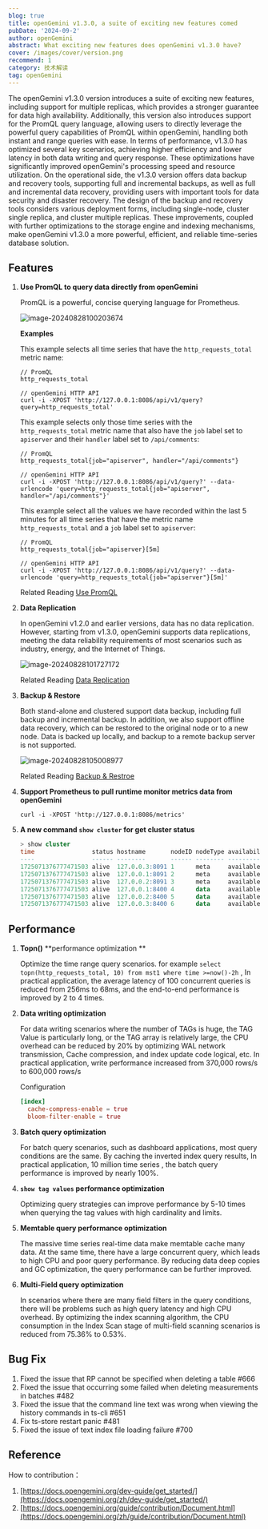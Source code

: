 ```yaml
---
blog: true
title: openGemini v1.3.0, a suite of exciting new features comed 
pubDate: '2024-09-2'
author: openGemini
abstract: What exciting new features does openGemini v1.3.0 have?
cover: /images/cover/version.png
recommend: 1
category: 技术解读
tag: openGemini
---
```


The openGemini v1.3.0 version introduces a suite of exciting new features, including support for multiple replicas, which provides a stronger guarantee for data high availability. Additionally, this version also introduces support for the PromQL query language, allowing users to directly leverage the powerful query capabilities of PromQL within openGemini, handling both instant and range queries with ease. In terms of performance, v1.3.0 has optimized several key scenarios, achieving higher efficiency and lower latency in both data writing and query response. These optimizations have significantly improved openGemini's processing speed and resource utilization. On the operational side, the v1.3.0 version offers data backup and recovery tools, supporting full and incremental backups, as well as full and incremental data recovery, providing users with important tools for data security and disaster recovery. The design of the backup and recovery tools considers various deployment forms, including single-node, cluster single replica, and cluster multiple replicas. These improvements, coupled with further optimizations to the storage engine and indexing mechanisms, make openGemini v1.3.0 a more powerful, efficient, and reliable time-series database solution. 

## Features  

1. **Use PromQL to query data directly from openGemini**

   PromQL is a powerful, concise querying language for Prometheus. 

   ![image-20240828100203674](/images/docs_img/image-20240828100203674.png)

   **Examples**

   This example selects all time series that have the `http_requests_total` metric name:

   ```shell
   // PromQL
   http_requests_total
   
   // openGemini HTTP API
   curl -i -XPOST 'http://127.0.0.1:8086/api/v1/query?query=http_requests_total'
   ```

   This example selects only those time series with the `http_requests_total` metric name that also have the `job` label set to `apiserver` and their `handler` label set to `/api/comments`:

   ```shell
   // PromQL
   http_requests_total{job="apiserver", handler="/api/comments"}
   
   // openGemini HTTP API
   curl -i -XPOST 'http://127.0.0.1:8086/api/v1/query?' --data-urlencode 'query=http_requests_total{job="apiserver", handler="/api/comments"}'
   ```

   This example select all the values we have recorded within the last 5 minutes for all time series that have the metric name `http_requests_total` and a `job` label set to `apiserver`:

   ```shell
   // PromQL
   http_requests_total{job="apiserver}[5m]
   
   // openGemini HTTP API
   curl -i -XPOST 'http://127.0.0.1:8086/api/v1/query?' --data-urlencode 'query=http_requests_total{job="apiserver"}[5m]'
   ```

   Related Reading [Use PromQL](https://docs.opengemini.org/guide/query_data/promql.md)

2. **Data Replication** 

   In openGemini v1.2.0 and earlier versions, data has no data replication. However, starting from v1.3.0, openGemini supports data replications, meeting the data reliability requirements of most scenarios such as industry, energy, and the Internet of Things.

   ![image-20240828101727172](/images/docs_img/image-20240828101727172.png)

   Related Reading [Data Replication](https://docs.opengemini.org/guide/features/replication.md)

3. **Backup & Restore**

   Both stand-alone and clustered support data backup, including full backup and incremental backup. In addition, we also support offline data recovery, which can be restored to the original node or to a new node. Data is backed up locally, and backup to a remote backup server is not supported.

   ![image-20240828105008977](/images/docs_img/image-20240828105008977.png)

   Related Reading [Backup & Restroe](https://docs.opengemini.org/guide/maintenance/back_restore.html)

4. **Support Prometheus to pull runtime monitor metrics data from openGemini**

   ```shell
   curl -i -XPOST 'http://127.0.0.1:8086/metrics'
   ```

5. **A new command `show cluster` for get cluster status**

   ```sql
   > show cluster
   time                status hostname       nodeID nodeType availability
   ----                ------ --------       ------ -------- ------------
   1725071376777471503 alive  127.0.0.3:8091 1      meta     available
   1725071376777471503 alive  127.0.0.1:8091 2      meta     available
   1725071376777471503 alive  127.0.0.2:8091 3      meta     available
   1725071376777471503 alive  127.0.0.1:8400 4      data     available
   1725071376777471503 alive  127.0.0.2:8400 5      data     available
   1725071376777471503 alive  127.0.0.3:8400 6      data     available
   ```



## Performance

1. **Topn()** **performance optimization **

   Optimize the time range query scenarios. for example `select topn(http_requests_total, 10) from mst1 where time >=now()-2h` , In practical application, the average latency of 100 concurrent queries is reduced from 256ms to 68ms, and the end-to-end performance is improved by 2 to 4 times.

2. **Data writing optimization**

   For data writing scenarios where the number of TAGs is huge, the TAG Value is particularly long, or the TAG array is relatively large, the CPU overhead can be reduced by 20% by optimizing WAL network transmission, Cache compression, and index update code logical, etc. In practical application, write performance increased from 370,000 rows/s to 600,000 rows/s

   Configuration

   ```toml
   [index]
     cache-compress-enable = true
     bloom-filter-enable = true
   ```
   
3. **Batch query optimization**

   For batch query scenarios, such as dashboard applications, most query conditions are the same. By caching the inverted index query results, In practical application, 10 million time series , the batch query performance is improved by nearly 100%.

4. **`show tag values` performance optimization**

   Optimizing query strategies can improve performance by 5-10 times when querying the tag values with high cardinality and limits.

5. **Memtable query performance optimization**

   The massive time series real-time data make memtable cache many data. At the same time, there have a large concurrent query, which leads to high CPU and poor query performance. By reducing data deep copies and GC optimization, the query performance can be further improved.

6. **Multi-Field query optimization**

   In scenarios where there are many field filters in the query conditions, there will be problems such as high query latency and high CPU overhead. By optimizing the index scanning algorithm, the CPU consumption in the Index Scan stage of multi-field scanning scenarios is reduced from 75.36% to 0.53%.

## Bug Fix

1. Fixed the issue that RP cannot be specified when deleting a table #666
2. Fixed the issue that occurring some failed when deleting measurements in batches #482
3. Fixed the issue that the command line text was wrong when viewing the history commands in ts-cli #651
4. Fix ts-store restart panic #481
5. Fixed the issue of text index file loading failure #700

## Reference

How to contribution：

1. [https://docs.opengemini.org/dev-guide/get_started/](https://docs.opengemini.org/zh/dev-guide/get_started/)
2. [https://docs.opengemini.org/guide/contribution/Document.html](https://docs.opengemini.org/zh/guide/contribution/Document.html)
